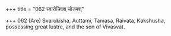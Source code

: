 +++
title = "062 स्वारोचिषश् चोत्तमश्"

+++
062	(Are) Svarokisha, Auttami, Tamasa, Raivata, Kakshusha, possessing great lustre, and the son of Vivasvat.